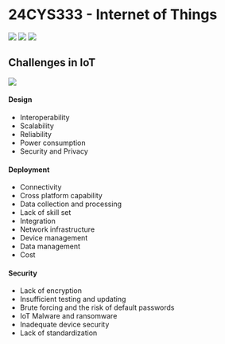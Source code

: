 # 24CYS333 - Internet of Things
![](https://img.shields.io/badge/Batch-22CYS-lightgreen) ![](https://img.shields.io/badge/UG-blue) ![](https://img.shields.io/badge/Subject-IoT-blue)
<br/>

## Challenges in IoT
![](https://img.shields.io/badge/Date-TBD-blue)

#### Design
- Interoperability
- Scalability
- Reliability
- Power consumption
- Security and Privacy

#### Deployment
- Connectivity
- Cross platform capability
- Data collection and processing
- Lack of skill set
- Integration
- Network infrastructure
- Device management
- Data management
- Cost

#### Security 
- Lack of encryption
- Insufficient testing and updating
- Brute forcing and the risk of default passwords
- IoT Malware and ransomware
- Inadequate device security
- Lack of standardization

